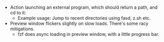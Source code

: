 * Action launching an external program, which should return a path, and cd to it:
  - Example usage: Jump to recent directories using fasd, z.sh etc.
* Preview window flickers slightly on slow loads. There's some racy mitigations.
  - fzf does async loading in preview window, with a little progress bar.
